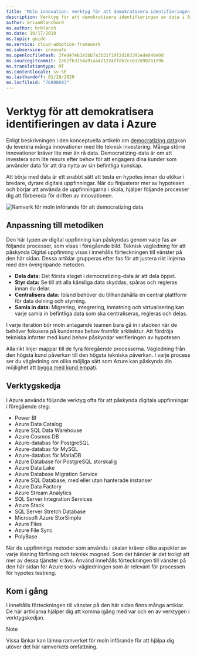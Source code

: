 ```yaml
---
title: 'Moln innovation: verktyg för att demokratisera identifieringen av data i Azure'
description: Verktyg för att demokratisera identifieringen av data i Azure
author: BrianBlanchard
ms.author: brblanch
ms.date: 10/17/2019
ms.topic: guide
ms.service: cloud-adoption-framework
ms.subservice: innovate
ms.openlocfilehash: 3fed47eb3a5bb7a3b51f19f2d103395ede848e9d
ms.sourcegitcommit: 2362fb3154a91aa421224ffdb2cc632d982b129b
ms.translationtype: MT
ms.contentlocale: sv-SE
ms.lasthandoff: 01/28/2020
ms.locfileid: "76808693"
---
```

# <a name="tools-to-democratize-data-in-azure"></a>Verktyg för att demokratisera identifieringen av data i Azure

Enligt beskrivningen i den konceptuella artikeln om [democratizing data](../considerations/data.md)kan du leverera många innovationer med lite teknisk investering. Många större innovationer kräver lite mer än rå data. Democratizing-data är om att investera som lite resurs efter behov för att engagera dina kunder som använder data för att dra nytta av sin befintliga kunskap.

Att börja med data är ett snabbt sätt att testa en hypotes innan du utökar i bredare, dyrare digitala uppfinningar. När du finjusterar mer av hypotesen och börjar att använda de uppfinningarna i skala, hjälper följande processer dig att förbereda för driften av innovationen.

![Ramverk för moln införande för att democratizing data](../../_images/innovate/democratize-data.png)

## <a name="alignment-to-the-methodology"></a>Anpassning till metodiken

Den här typen av digital uppfinning kan påskyndas genom varje fas av följande processer, som visas i föregående bild. Teknisk vägledning för att påskynda Digital uppfinning visas i innehålls förteckningen till vänster på den här sidan. Dessa artiklar grupperas efter fas för att justera rikt linjerna med den övergripande metoden.

- **Dela data:** Det första steget i democratizing-data är att dela öppet.
- **Styr data:** Se till att alla känsliga data skyddas, spåras och regleras innan du delar.
- **Centralisera data:** Ibland behöver du tillhandahålla en central plattform för data delning och styrning.
- **Samla in data:** Migrering, integrering, inmatning och virtualisering kan varje samla in befintliga data som ska centraliseras, regleras och delas.

I varje iteration bör moln antagande teamen bara gå in i stacken när de behöver fokusera på kundernas behov framför arkitektur. Att fördröja tekniska infarter med kund behov påskyndar verifieringen av hypotesen.

Alla rikt linjer mappar till de fyra föregående processerna. Vägledning från den högsta kund påverkan till den högsta tekniska påverkan. I varje process ser du vägledning om olika möjliga sätt som Azure kan påskynda din möjlighet att [bygga med kund empati](../considerations/build.md).

## <a name="toolchain"></a>Verktygskedja

I Azure används följande verktyg ofta för att påskynda digitala uppfinningar i föregående steg:

- Power BI
- Azure Data Catalog
- Azure SQL Data Warehouse
- Azure Cosmos DB
- Azure-databas för PostgreSQL
- Azure-databas för MySQL
- Azure-databas för MariaDB
- Azure Database for PostgreSQL storskalig
- Azure Data Lake
- Azure Database Migration Service
- Azure SQL Database, med eller utan hanterade instanser
- Azure Data Factory
- Azure Stream Analytics
- SQL Server Integration Services
- Azure Stack
- SQL Server Stretch Database
- Microsoft Azure StorSimple
- Azure Files
- Azure File Sync
- PolyBase

När de uppfinnings metoder som används i skalan kräver olika aspekter av varje lösning förfining och teknisk mognad. Som det händer är det troligt att mer av dessa tjänster krävs. Använd innehålls förteckningen till vänster på den här sidan för Azure tools-vägledningen som är relevant för processen för hypotes testning.

## <a name="get-started"></a>Kom i gång

I innehålls förteckningen till vänster på den här sidan finns många artiklar. De här artiklarna hjälper dig att komma igång med var och en av verktygen i verktygskedjan.

> [!NOTE]
> Vissa länkar kan lämna ramverket för moln införande för att hjälpa dig utöver det här ramverkets omfattning.
